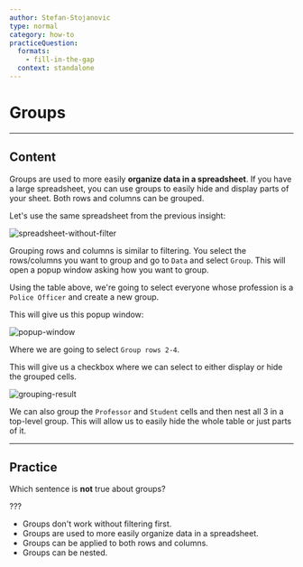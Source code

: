 ```yaml
---
author: Stefan-Stojanovic
type: normal
category: how-to
practiceQuestion:
  formats:
    - fill-in-the-gap
  context: standalone
---
```


# Groups


---

## Content

Groups are used to more easily **organize data in a spreadsheet**. If you have a large spreadsheet, you can use groups to easily hide and display parts of your sheet. Both rows and columns can be grouped.

Let's use the same spreadsheet from the previous insight:

![spreadsheet-without-filter](https://img.enkipro.com/9788ed1678de0deb46f131c15ac4a19d.png)

Grouping rows and columns is similar to filtering. You select the rows/columns you want to group and go to `Data` and select `Group`. This will open a popup window asking how you want to group.

Using the table above, we're going to select everyone whose profession is a `Police Officer` and create a new group.

This will give us this popup window:

![popup-window](https://img.enkipro.com/3a1269c9a8397eb831fa55906158b17a.png)

Where we are going to select `Group rows 2-4`.

This will give us a checkbox where we can select to either display or hide the grouped cells.

![grouping-result](https://img.enkipro.com/9b311aa5d068afaf8150eb72b050421b.gif)

We can also group the `Professor` and `Student` cells and then nest all 3 in a top-level group. This will allow us to easily hide the whole table or just parts of it.


---

## Practice

Which sentence is **not** true about groups?

???

- Groups don't work without filtering first.
- Groups are used to more easily organize data in a spreadsheet.
- Groups can be applied to both rows and columns.
- Groups can be nested.
